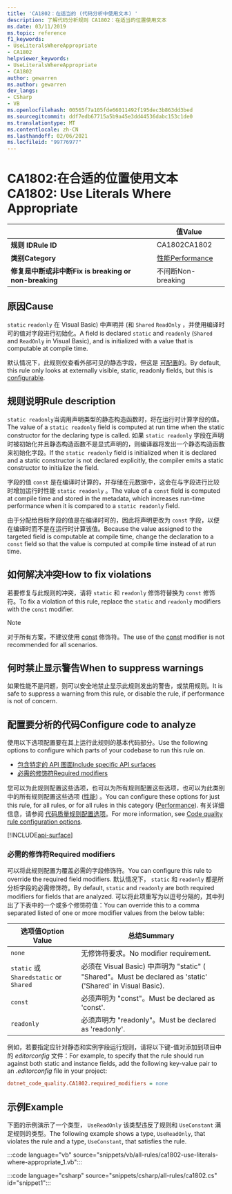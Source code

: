 ```yaml
---
title: 'CA1802：在适当的 (代码分析中使用文本) '
description: 了解代码分析规则 CA1802：在适当的位置使用文本
ms.date: 03/11/2019
ms.topic: reference
f1_keywords:
- UseLiteralsWhereAppropriate
- CA1802
helpviewer_keywords:
- UseLiteralsWhereAppropriate
- CA1802
author: gewarren
ms.author: gewarren
dev_langs:
- CSharp
- VB
ms.openlocfilehash: 00565f7a105fde66011492f195dec3b863dd3bed
ms.sourcegitcommit: ddf7edb67715a5b9a45e3dd44536dabc153c1de0
ms.translationtype: MT
ms.contentlocale: zh-CN
ms.lasthandoff: 02/06/2021
ms.locfileid: "99776977"
---
```

# <a name="ca1802-use-literals-where-appropriate"></a><span data-ttu-id="72ed0-103">CA1802:在合适的位置使用文本</span><span class="sxs-lookup"><span data-stu-id="72ed0-103">CA1802: Use Literals Where Appropriate</span></span>

| | <span data-ttu-id="72ed0-104">值</span><span class="sxs-lookup"><span data-stu-id="72ed0-104">Value</span></span> |
|-|-|
| <span data-ttu-id="72ed0-105">**规则 ID**</span><span class="sxs-lookup"><span data-stu-id="72ed0-105">**Rule ID**</span></span> |<span data-ttu-id="72ed0-106">CA1802</span><span class="sxs-lookup"><span data-stu-id="72ed0-106">CA1802</span></span>|
| <span data-ttu-id="72ed0-107">**类别**</span><span class="sxs-lookup"><span data-stu-id="72ed0-107">**Category**</span></span> |[<span data-ttu-id="72ed0-108">性能</span><span class="sxs-lookup"><span data-stu-id="72ed0-108">Performance</span></span>](performance-warnings.md)|
| <span data-ttu-id="72ed0-109">**修复是中断或非中断**</span><span class="sxs-lookup"><span data-stu-id="72ed0-109">**Fix is breaking or non-breaking**</span></span> |<span data-ttu-id="72ed0-110">不间断</span><span class="sxs-lookup"><span data-stu-id="72ed0-110">Non-breaking</span></span>|

## <a name="cause"></a><span data-ttu-id="72ed0-111">原因</span><span class="sxs-lookup"><span data-stu-id="72ed0-111">Cause</span></span>

<span data-ttu-id="72ed0-112">`static` `readonly` 在 Visual Basic) 中声明并 (和 `Shared` `ReadOnly` ，并使用编译时可的值对字段进行初始化。</span><span class="sxs-lookup"><span data-stu-id="72ed0-112">A field is declared `static` and `readonly` (`Shared` and `ReadOnly` in Visual Basic), and is initialized with a value that is computable at compile time.</span></span>

<span data-ttu-id="72ed0-113">默认情况下，此规则仅查看外部可见的静态字段，但这是 [可配置](#configure-code-to-analyze)的。</span><span class="sxs-lookup"><span data-stu-id="72ed0-113">By default, this rule only looks at externally visible, static, readonly fields, but this is [configurable](#configure-code-to-analyze).</span></span>

## <a name="rule-description"></a><span data-ttu-id="72ed0-114">规则说明</span><span class="sxs-lookup"><span data-stu-id="72ed0-114">Rule description</span></span>

<span data-ttu-id="72ed0-115">`static readonly`当调用声明类型的静态构造函数时，将在运行时计算字段的值。</span><span class="sxs-lookup"><span data-stu-id="72ed0-115">The value of a `static readonly` field is computed at run time when the static constructor for the declaring type is called.</span></span> <span data-ttu-id="72ed0-116">如果 `static readonly` 字段在声明时被初始化并且静态构造函数不是显式声明的，则编译器将发出一个静态构造函数来初始化字段。</span><span class="sxs-lookup"><span data-stu-id="72ed0-116">If the `static readonly` field is initialized when it is declared and a static constructor is not declared explicitly, the compiler emits a static constructor to initialize the field.</span></span>

<span data-ttu-id="72ed0-117">字段的值 `const` 是在编译时计算的，并存储在元数据中，这会在与字段进行比较时增加运行时性能 `static readonly` 。</span><span class="sxs-lookup"><span data-stu-id="72ed0-117">The value of a `const` field is computed at compile time and stored in the metadata, which increases run-time performance when it is compared to a `static readonly` field.</span></span>

<span data-ttu-id="72ed0-118">由于分配给目标字段的值是在编译时可的，因此将声明更改为 `const` 字段，以便在编译时而不是在运行时计算该值。</span><span class="sxs-lookup"><span data-stu-id="72ed0-118">Because the value assigned to the targeted field is computable at compile time, change the declaration to a `const` field so that the value is computed at compile time instead of at run time.</span></span>

## <a name="how-to-fix-violations"></a><span data-ttu-id="72ed0-119">如何解决冲突</span><span class="sxs-lookup"><span data-stu-id="72ed0-119">How to fix violations</span></span>

<span data-ttu-id="72ed0-120">若要修复与此规则的冲突，请将 `static` 和 `readonly` 修饰符替换为 `const` 修饰符。</span><span class="sxs-lookup"><span data-stu-id="72ed0-120">To fix a violation of this rule, replace the `static` and `readonly` modifiers with the `const` modifier.</span></span>

> [!NOTE]
> <span data-ttu-id="72ed0-121">对于所有方案，不建议使用 [const](../../../csharp/language-reference/keywords/const.md) 修饰符。</span><span class="sxs-lookup"><span data-stu-id="72ed0-121">The use of the [const](../../../csharp/language-reference/keywords/const.md) modifier is not recommended for all scenarios.</span></span>

## <a name="when-to-suppress-warnings"></a><span data-ttu-id="72ed0-122">何时禁止显示警告</span><span class="sxs-lookup"><span data-stu-id="72ed0-122">When to suppress warnings</span></span>

<span data-ttu-id="72ed0-123">如果性能不是问题，则可以安全地禁止显示此规则发出的警告，或禁用规则。</span><span class="sxs-lookup"><span data-stu-id="72ed0-123">It is safe to suppress a warning from this rule, or disable the rule, if performance is not of concern.</span></span>

## <a name="configure-code-to-analyze"></a><span data-ttu-id="72ed0-124">配置要分析的代码</span><span class="sxs-lookup"><span data-stu-id="72ed0-124">Configure code to analyze</span></span>

<span data-ttu-id="72ed0-125">使用以下选项配置要在其上运行此规则的基本代码部分。</span><span class="sxs-lookup"><span data-stu-id="72ed0-125">Use the following options to configure which parts of your codebase to run this rule on.</span></span>

- [<span data-ttu-id="72ed0-126">包含特定的 API 图面</span><span class="sxs-lookup"><span data-stu-id="72ed0-126">Include specific API surfaces</span></span>](#include-specific-api-surfaces)
- [<span data-ttu-id="72ed0-127">必需的修饰符</span><span class="sxs-lookup"><span data-stu-id="72ed0-127">Required modifiers</span></span>](#required-modifiers)

<span data-ttu-id="72ed0-128">您可以为此规则配置这些选项，也可以为所有规则配置这些选项，也可以为此类别中的所有规则配置这些选项 ([性能](performance-warnings.md)) 。</span><span class="sxs-lookup"><span data-stu-id="72ed0-128">You can configure these options for just this rule, for all rules, or for all rules in this category ([Performance](performance-warnings.md)).</span></span> <span data-ttu-id="72ed0-129">有关详细信息，请参阅 [代码质量规则配置选项](../code-quality-rule-options.md)。</span><span class="sxs-lookup"><span data-stu-id="72ed0-129">For more information, see [Code quality rule configuration options](../code-quality-rule-options.md).</span></span>

[!INCLUDE[api-surface](~/includes/code-analysis/api-surface.md)]

### <a name="required-modifiers"></a><span data-ttu-id="72ed0-130">必需的修饰符</span><span class="sxs-lookup"><span data-stu-id="72ed0-130">Required modifiers</span></span>

<span data-ttu-id="72ed0-131">可以将此规则配置为覆盖必需的字段修饰符。</span><span class="sxs-lookup"><span data-stu-id="72ed0-131">You can configure this rule to override the required field modifiers.</span></span> <span data-ttu-id="72ed0-132">默认情况下， `static` 和 `readonly` 都是所分析字段的必需修饰符。</span><span class="sxs-lookup"><span data-stu-id="72ed0-132">By default, `static` and `readonly` are both required modifiers for fields that are analyzed.</span></span> <span data-ttu-id="72ed0-133">可以将此项重写为以逗号分隔的，其中列出了下表中的一个或多个修饰符值：</span><span class="sxs-lookup"><span data-stu-id="72ed0-133">You can override this to a comma separated listed of one or more modifier values from the below table:</span></span>

| <span data-ttu-id="72ed0-134">选项值</span><span class="sxs-lookup"><span data-stu-id="72ed0-134">Option Value</span></span> | <span data-ttu-id="72ed0-135">总结</span><span class="sxs-lookup"><span data-stu-id="72ed0-135">Summary</span></span> |
| --- | --- |
| `none` | <span data-ttu-id="72ed0-136">无修饰符要求。</span><span class="sxs-lookup"><span data-stu-id="72ed0-136">No modifier requirement.</span></span> |
| <span data-ttu-id="72ed0-137">`static` 或 `Shared`</span><span class="sxs-lookup"><span data-stu-id="72ed0-137">`static` or `Shared`</span></span> | <span data-ttu-id="72ed0-138">必须在 Visual Basic) 中声明为 "static" ( "Shared"。</span><span class="sxs-lookup"><span data-stu-id="72ed0-138">Must be declared as 'static' ('Shared' in Visual Basic).</span></span> |
| `const` | <span data-ttu-id="72ed0-139">必须声明为 "const"。</span><span class="sxs-lookup"><span data-stu-id="72ed0-139">Must be declared as 'const'.</span></span> |
| `readonly` | <span data-ttu-id="72ed0-140">必须声明为 "readonly"。</span><span class="sxs-lookup"><span data-stu-id="72ed0-140">Must be declared as 'readonly'.</span></span> |

<span data-ttu-id="72ed0-141">例如，若要指定应针对静态和实例字段运行规则，请将以下键-值对添加到项目中的 *editorconfig* 文件：</span><span class="sxs-lookup"><span data-stu-id="72ed0-141">For example, to specify that the rule should run against both static and instance fields, add the following key-value pair to an *.editorconfig* file in your project:</span></span>

```ini
dotnet_code_quality.CA1802.required_modifiers = none
```

## <a name="example"></a><span data-ttu-id="72ed0-142">示例</span><span class="sxs-lookup"><span data-stu-id="72ed0-142">Example</span></span>

<span data-ttu-id="72ed0-143">下面的示例演示了一个类型， `UseReadOnly` 该类型违反了规则和 `UseConstant` 满足规则的类型。</span><span class="sxs-lookup"><span data-stu-id="72ed0-143">The following example shows a type, `UseReadOnly`, that violates the rule and a type, `UseConstant`, that satisfies the rule.</span></span>

:::code language="vb" source="snippets/vb/all-rules/ca1802-use-literals-where-appropriate_1.vb":::

:::code language="csharp" source="snippets/csharp/all-rules/ca1802.cs" id="snippet1":::
